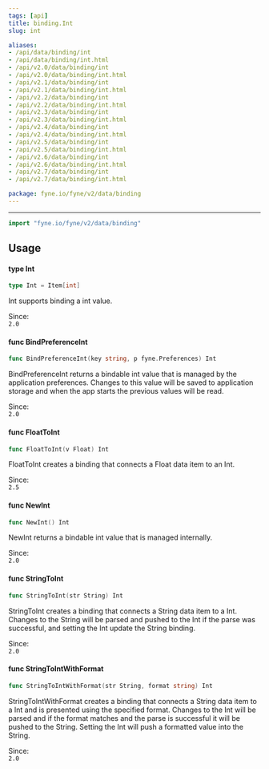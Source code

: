 ```yaml
---
tags: [api]
title: binding.Int
slug: int

aliases:
- /api/data/binding/int
- /api/data/binding/int.html
- /api/v2.0/data/binding/int
- /api/v2.0/data/binding/int.html
- /api/v2.1/data/binding/int
- /api/v2.1/data/binding/int.html
- /api/v2.2/data/binding/int
- /api/v2.2/data/binding/int.html
- /api/v2.3/data/binding/int
- /api/v2.3/data/binding/int.html
- /api/v2.4/data/binding/int
- /api/v2.4/data/binding/int.html
- /api/v2.5/data/binding/int
- /api/v2.5/data/binding/int.html
- /api/v2.6/data/binding/int
- /api/v2.6/data/binding/int.html
- /api/v2.7/data/binding/int
- /api/v2.7/data/binding/int.html

package: fyne.io/fyne/v2/data/binding
---
```



---
```go
import "fyne.io/fyne/v2/data/binding"
```

## Usage

#### type Int

```go
type Int = Item[int]
```

Int supports binding a int value.


<div class="since">Since: <code>
2.0</code></div>

#### func  BindPreferenceInt

```go
func BindPreferenceInt(key string, p fyne.Preferences) Int
```
BindPreferenceInt returns a bindable int value that is managed by the application preferences. Changes to this value will be saved to application storage and when the app starts the previous values will be read.


<div class="since">Since: <code>
2.0</code></div>

#### func  FloatToInt

```go
func FloatToInt(v Float) Int
```
FloatToInt creates a binding that connects a Float data item to an Int.


<div class="since">Since: <code>
2.5</code></div>

#### func  NewInt

```go
func NewInt() Int
```
NewInt returns a bindable int value that is managed internally.


<div class="since">Since: <code>
2.0</code></div>

#### func  StringToInt

```go
func StringToInt(str String) Int
```
StringToInt creates a binding that connects a String data item to a Int. Changes to the String will be parsed and pushed to the Int if the parse was successful, and setting the Int update the String binding.


<div class="since">Since: <code>
2.0</code></div>

#### func  StringToIntWithFormat

```go
func StringToIntWithFormat(str String, format string) Int
```
StringToIntWithFormat creates a binding that connects a String data item to a Int and is presented using the specified format. Changes to the Int will be parsed and if the format matches and the parse is successful it will be pushed to the String. Setting the Int will push a formatted value into the String.


<div class="since">Since: <code>
2.0</code></div>
